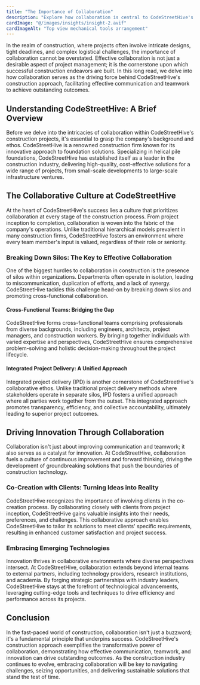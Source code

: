 ```yaml
---
title: "The Importance of Collaboration"
description: "Explore how collaboration is central to CodeStreetHive's construction approach, driving effective communication and teamwork to achieve outstanding outcomes."
cardImage: "@/images/insights/insight-2.avif"
cardImageAlt: "Top view mechanical tools arrangement"
---
```


In the realm of construction, where projects often involve intricate designs, tight deadlines, and complex logistical challenges, the importance of collaboration cannot be overstated. Effective collaboration is not just a desirable aspect of project management; it is the cornerstone upon which successful construction endeavors are built. In this long read, we delve into how collaboration serves as the driving force behind CodeStreetHive's construction approach, facilitating effective communication and teamwork to achieve outstanding outcomes.

## Understanding CodeStreetHive: A Brief Overview

Before we delve into the intricacies of collaboration within CodeStreetHive's construction projects, it's essential to grasp the company's background and ethos. CodeStreetHive is a renowned construction firm known for its innovative approach to foundation solutions. Specializing in helical pile foundations, CodeStreetHive has established itself as a leader in the construction industry, delivering high-quality, cost-effective solutions for a wide range of projects, from small-scale developments to large-scale infrastructure ventures.

## The Collaborative Culture at CodeStreetHive

At the heart of CodeStreetHive's success lies a culture that prioritizes collaboration at every stage of the construction process. From project inception to completion, collaboration is woven into the fabric of the company's operations. Unlike traditional hierarchical models prevalent in many construction firms, CodeStreetHive fosters an environment where every team member's input is valued, regardless of their role or seniority.

### Breaking Down Silos: The Key to Effective Collaboration

One of the biggest hurdles to collaboration in construction is the presence of silos within organizations. Departments often operate in isolation, leading to miscommunication, duplication of efforts, and a lack of synergy. CodeStreetHive tackles this challenge head-on by breaking down silos and promoting cross-functional collaboration.

#### Cross-Functional Teams: Bridging the Gap

CodeStreetHive forms cross-functional teams comprising professionals from diverse backgrounds, including engineers, architects, project managers, and construction workers. By bringing together individuals with varied expertise and perspectives, CodeStreetHive ensures comprehensive problem-solving and holistic decision-making throughout the project lifecycle.

#### Integrated Project Delivery: A Unified Approach

Integrated project delivery (IPD) is another cornerstone of CodeStreetHive's collaborative ethos. Unlike traditional project delivery methods where stakeholders operate in separate silos, IPD fosters a unified approach where all parties work together from the outset. This integrated approach promotes transparency, efficiency, and collective accountability, ultimately leading to superior project outcomes.

## Driving Innovation Through Collaboration

Collaboration isn't just about improving communication and teamwork; it also serves as a catalyst for innovation. At CodeStreetHive, collaboration fuels a culture of continuous improvement and forward thinking, driving the development of groundbreaking solutions that push the boundaries of construction technology.

### Co-Creation with Clients: Turning Ideas into Reality

CodeStreetHive recognizes the importance of involving clients in the co-creation process. By collaborating closely with clients from project inception, CodeStreetHive gains valuable insights into their needs, preferences, and challenges. This collaborative approach enables CodeStreetHive to tailor its solutions to meet clients' specific requirements, resulting in enhanced customer satisfaction and project success.

### Embracing Emerging Technologies

Innovation thrives in collaborative environments where diverse perspectives intersect. At CodeStreetHive, collaboration extends beyond internal teams to external partners, including technology providers, research institutions, and academia. By forging strategic partnerships with industry leaders, CodeStreetHive stays at the forefront of technological advancements, leveraging cutting-edge tools and techniques to drive efficiency and performance across its projects.

## Conclusion

In the fast-paced world of construction, collaboration isn't just a buzzword; it's a fundamental principle that underpins success. CodeStreetHive's construction approach exemplifies the transformative power of collaboration, demonstrating how effective communication, teamwork, and innovation can drive outstanding outcomes. As the construction industry continues to evolve, embracing collaboration will be key to navigating challenges, seizing opportunities, and delivering sustainable solutions that stand the test of time.
